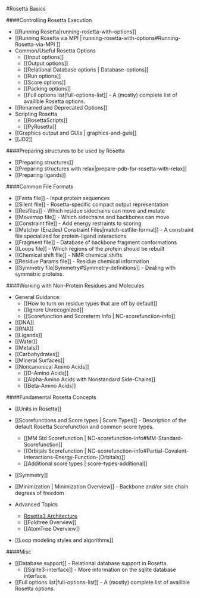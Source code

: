 #Rosetta Basics

####Controlling Rosetta Execution
- [[Running Rosetta|running-rosetta-with-options]]
- [[Running Rosetta via MPI | running-rosetta-with-options#Running-Rosetta-via-MPI ]]
- Common/Useful Rosetta Options
    * [[Input options]]
    * [[Output options]]
    * [[Relational Database options | Database-options]]
    * [[Run options]]
    * [[Score options]]
    * [[Packing options]]
    * [[Full options list|full-options-list]] - A (mostly) complete list of availible Rosetta options.
- [[Renamed and Deprecated Options]]
- Scripting Rosetta
    * [[RosettaScripts]]
    * [[PyRosetta]]
- [[Graphics output and GUIs | graphics-and-guis]]
- [[JD2]]

####Preparing structures to be used by Rosetta
- [[Preparing structures]]
- [[Preparing structures with relax|prepare-pdb-for-rosetta-with-relax]]
- [[Preparing ligands]]

####Common File Formats
- [[Fasta file]] - Input protein sequences
- [[Silent file]] - Rosetta-specific compact output representation
- [[Resfiles]] - Which residue sidechains can move and mutate
- [[Movemap file]] - Which sidechains and backbones can move
- [[Constraint file]] - Add energy restraints to scoring
- [[Matcher (Enzdes) Constraint Files|match-cstfile-format]] - A constraint file specialized for protein-ligand interactions
- [[Fragment file]] - Database of backbone fragment conformations
- [[Loops file]] - Which regions of the protein should be rebuilt
- [[Chemical shift file]] - NMR chemical shifts
- [[Residue Params file]] - Residue chemical information
- [[Symmetry file|Symmetry#Symmetry-definitions]] - Dealing with symmetric proteins.

####Working with Non-Protein Residues and Molecules
- General Guidance:
    *  [[How to turn on residue types that are off by default]]
    *  [[Ignore Unrecognized]]
    *  [[Scorefunction and Scoreterm Info | NC-scorefunction-info]]
- [[DNA]]
- [[RNA]]
- [[Ligands]]
- [[Water]]
- [[Metals]]
- [[Carbohydrates]]
- [[Mineral Surfaces]]
- [[Noncanonical Amino Acids]]
    *  [[D-Amino Acids]]
    *  [[Alpha-Amino Acids with Nonstandard Side-Chains]]
    *  [[Beta-Amino Acids]]

####Fundamental Rosetta Concepts
- [[Units in Rosetta]]

- [[Scorefunctions and Score types | Score Types]] - Description of the default Rosetta Scorefunction and common score types.
    *  [[MM Std Scorefunction | NC-scorefunction-info#MM-Standard-Scorefunction]]
    *  [[Orbitals Scorefunction | NC-scorefunction-info#Partial-Covalent-Interactions-Energy-Function-(Orbitals)]]
    *  [[Additional score types | score-types-additional]]
- [[Symmetry]]
- [[Minimization | Minimization Overview]] - Backbone and/or side chain degrees of freedom
- Advanced Topics
    * [Rosetta3 Architecture](http://www.ncbi.nlm.nih.gov/pubmed/21187238)
    * [[Foldtree Overview]]
    * [[AtomTree Overview]]
- [[Loop modeling styles and algorithms]]

####Misc
- [[Database support]] - Relational database support in Rosetta.
    *  [[Sqlite3-interface]] - More information on the sqlite database interface.
- [[Full options list|full-options-list]] - A (mostly) complete list of availible Rosetta options.
